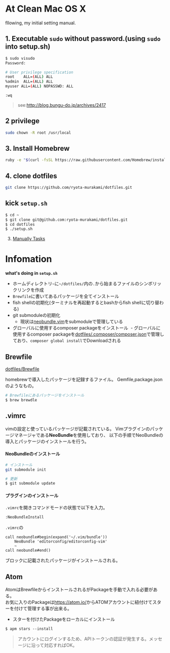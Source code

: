 At Clean Mac OS X
=====================

fllowing, my initial setting manual.

## 1. Executable `sudo` without password.(using `sudo` into setup.sh)  

```sh
$ sudo visudo
Password:

# User privilege specification
root    ALL=(ALL) ALL
%admin  ALL=(ALL) ALL
myuser ALL=(ALL) NOPASSWD: ALL

:wq
```

> see:<a href="http://blog.bungu-do.jp/archives/2417" target="_blank">http://blog.bungu-do.jp/archives/2417</a>

## 2 privilege

```sh
sudo chown -R root /usr/local
```

## 3. Install Homebrew

```sh
ruby -e "$(curl -fsSL https://raw.githubusercontent.com/Homebrew/install/master/install)"
```

## 4. clone dotfiles

```sh
git clone https://github.com/ryota-murakami/dotfiles.git
```

## kick `setup.sh`

```sh
$ cd ~
$ git clone git@github.com:ryota-murakami/dotfiles.git
$ cd dotfiles
$ ./setup.sh
```

3. <a href="https://gist.github.com/ryota-murakami/3f20f65462be18bf757a" target="_blank">Manually Tasks</a>

# Infomation

**what's doing in `setup.sh`**

- ホームディレクトリ`~`に`~/dotfiles/`内の`.`から始まるファイルのシンボリックリンクを作成
- `Brewfile`に書いてあるパッケージを全てインストール
- fish shellの初期化(ターミナルを再起動するとbashからfish shellに切り替わる)
- git submoduleの初期化
  - 現状は<a href="https://github.com/ryota-murakami/dotfiles/tree/master/.vim/bundle" target="_blank">neobundle.vim</a>をsubmoduleで管理している
- グローバルに使用するcomposer packageをインストール
  - グローバルに使用するcomposer packageを<a href="https://github.com/ryota-murakami/dotfiles/blob/master/.composer/composer.json" target="_blank">dotfiles/.composer/composer.json</a>で管理しており、`composer global install`でDownloadされる

## Brewfile

<a href="https://github.com/ryota-murakami/dotfiles/blob/master/Brewfile" target="_new">dotfiles/Brewfile</a>

homebrewで導入したパッケージを記録するファイル。
Gemfile,package.jsonのようなもの。

```sh
# Brewfileにあるパッケージをインストール
$ brew brewdle
```

## .vimrc
vimの設定と使っているパッケージが記載されている。
Vimプラグインのパッケージマネージャである**NeoBundle**を使用しており、
以下の手順でNeoBundleの導入とパッケージのインストールを行う。

#### NeoBundleのインストール

```sh
# インストール
git submodule init

# 更新
$ git submodule update
```

#### プラグインのインストール

`.vimrc`を開きコマンドモードの状態で以下を入力。

```sh
:NeoBundleInstall
```

`.vimrc`の

```vim
call neobundle#begin(expand('~/.vim/bundle'))
    NeoBundle 'editorconfig/editorconfig-vim'
    ~
call neobundle#end()
```

ブロックに記載されたパッケージがインストールされる。

## Atom

AtomはBrewfileからインストールされるがPackageを手動で入れる必要がある。  
お気に入りのPackageは<a href="https://atom.io/" target="_blank">https://atom.io/</a>からATOMアカウントに紐付けてスターを付けて管理する事が出来る。  

- スターを付けたPackageをローカルにインストール

```
$ apm stars --install
```
> アカウントにログインするため、APIトークンの認証が発生する。メッセージに沿って対応すればOK。
